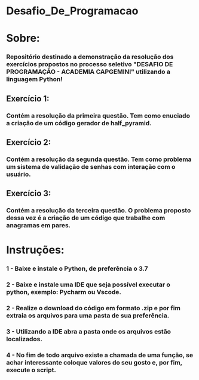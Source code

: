 # Desafio_De_Programacao
# Sobre: 
### Repositório destinado a demonstração da resolução dos exercícios propostos no processo seletivo "DESAFIO DE PROGRAMAÇÃO - ACADEMIA CAPGEMINI" utilizando a linguagem Python!


## Exercício 1: 
### Contém a resolução da primeira questão. Tem como enuciado a criação de um código gerador de half_pyramid.


## Exercício 2: 
### Contém a resolução da segunda questão. Tem como problema um sistema de validação de senhas com interação com o usuário.


## Exercício 3: 
### Contém a resolução da terceira questão. O problema proposto dessa vez é a criação de um código que trabalhe com anagramas em pares.


# Instruções:


  ### 1 - Baixe e instale o Python, de preferência o 3.7
  
  ### 2 - Baixe e instale uma IDE que seja possível executar o python, exemplo: Pycharm ou Vscode.
  
  ### 2 - Realize o download do código em formato .zip e por fim extraia os arquivos para uma pasta de sua preferência.
  
  ### 3 - Utilizando a IDE abra a pasta onde os arquivos estão localizados.
  
  ### 4 - No fim de todo arquivo existe a chamada de uma função, se achar interessante coloque valores do seu gosto e, por fim, execute o script.
